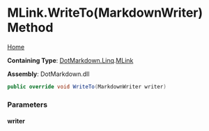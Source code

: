 <a name="_top"></a>

# MLink\.WriteTo\(MarkdownWriter\) Method

[Home](../../../../README.md#_top)

**Containing Type**: [DotMarkdown.Linq](../../README.md#_top)\.[MLink](../README.md#_top)

**Assembly**: DotMarkdown\.dll

```csharp
public override void WriteTo(MarkdownWriter writer)
```

### Parameters

#### writer

